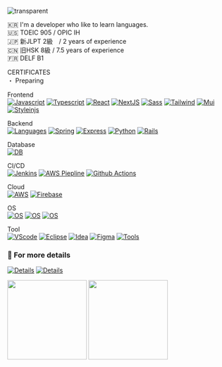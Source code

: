 ![transparent](https://capsule-render.vercel.app/api?type=transparent&fontColor=703ee5&fontAlign=16.5&text=LEESEONGGYE&height=100&fontSize=40&desc=イソンゲ%20%20&descAlignY=80&descAlign=29)

🇰🇷 I'm a developer who like to learn languages. <br>
🇺🇸 TOEIC 905 / OPIC IH <br>
🇯🇵 新JLPT 2級　/ 2 years of experience <br>
🇨🇳 旧HSK 8級 / 7.5 years of experience <br>
🇫🇷 DELF B1 <br>

CERTIFICATES <br>
・ Preparing

Frontend <br>
[![Javascript](https://skillicons.dev/icons?i=js)](https://developer.mozilla.org/ko/docs/Web/JavaScript)
[![Typescript](https://skillicons.dev/icons?i=ts)](https://www.typescriptlang.org/)
[![React](https://skillicons.dev/icons?i=react)](https://react.dev/)
[![NextJS](https://skillicons.dev/icons?i=next)](https://nextjs.org/)
[![Sass](https://skillicons.dev/icons?i=sass)](https://sass-lang.com) 
[![Tailwind](https://skillicons.dev/icons?i=tailwind)](https://tailwindcss.com)
[![Mui](https://skillicons.dev/icons?i=mui)](https://mui.com)
[![Styleinjs](https://skillicons.dev/icons?i=styledcomponents)](https://styled-components.com/)

Backend <br>
[![Languages](https://skillicons.dev/icons?i=java)](https://github.com/topgun0415)
[![Spring](https://skillicons.dev/icons?i=spring)](https://spring.io/projects/spring-boot)
[![Express](https://skillicons.dev/icons?i=express)](https://expressjs.com)
[![Python](https://skillicons.dev/icons?i=py)](https://www.python.org) 
[![Rails](https://skillicons.dev/icons?i=ruby,rails)](https://rubyonrails.org)

Database <br>
[![DB](https://skillicons.dev/icons?i=mysql,postgres,mongodb)](https://github.com/topgun0415)

CI/CD <br>
[![Jenkins](https://skillicons.dev/icons?i=jenkins)](https://www.jenkins.io)
[![AWS Piepline](https://skillicons.dev/icons?i=aws)](https://aws.amazon.com/ko/codepipeline/)
[![Github Actions](https://skillicons.dev/icons?i=github)](https://github.com/features/actions)

Cloud <br>
[![AWS](https://skillicons.dev/icons?i=aws)](https://aws.amazon.com)
[![Firebase](https://skillicons.dev/icons?i=firebase)](https://firebase.google.com)

OS <br>
[![OS](https://skillicons.dev/icons?i=linux)](https://www.linux.org)
[![OS](https://skillicons.dev/icons?i=kali)](https://www.kali.org/get-kali/#kali-platforms)
[![OS](https://skillicons.dev/icons?i=apple,windows)](https://github.com/topgun0415)

Tool <br>
[![VScode](https://skillicons.dev/icons?i=vscode)](https://code.visualstudio.com/)
[![Eclipse](https://skillicons.dev/icons?i=eclipse)](https://www.eclipse.org)
[![Idea](https://skillicons.dev/icons?i=idea)](https://www.jetbrains.com/idea/)
[![Figma](https://skillicons.dev/icons?i=figma)](https://www.figma.com/)
[![Tools](https://skillicons.dev/icons?i=notion)](https://www.notion.so/)

### 💫 For more details 
[![Details](https://skillicons.dev/icons?i=github)](https://topgun0415.github.io)
[![Details](https://skillicons.dev/icons?i=linkedin)](https://www.linkedin.com/in/seonggye-lee-0aa096220/)

<div>
  <img height="180px" src="https://github-readme-stats.vercel.app/api/top-langs/?username=topgun0415&layout=compact&count_private=true&show_icons=true&theme=transparent"/>
  <img height="180px" src="https://github-readme-stats.vercel.app/api?username=topgun0415&count_private=true&show_icons=true&show_icons=true&rank_icon=github&theme=transparent"/>
</div>
